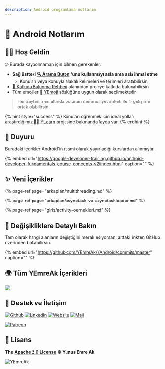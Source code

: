 ```yaml
---
description: Android programlama notlarım
---
```


# 📲 Android Notlarım

## 🙋‍♂️ Hoş Geldin

🤓 Burada kaybolmaman için bilmen gerekenler:

* **Sağ üstteki** [**🔍 Arama Buton**](https://iuce.yemreak.com/?q=) **'unu kullanmayı asla ama asla ihmal etme**
  * Konuları veya konuyla alakalı kelimeleri ve terimleri aratabilirsin
* [💖 Katkıda Bulunma Rehberi](https://wiki.yemreak.com/changelog) alanından projeye katkıda bulunabilirsin
* Tüm emojiler [🚀 YEmoji](https://learn.yemreak.com/yonetim/yemoji) sözlüğüne uygun olarak seçilmektedir

> Her sayfanın en altında bulunan memnuniyet anketi ile ✨ gelişime ortak olabilirsin.

{% hint style="success" %}
Konuları öğrenmek için ideal yolları araştırdığımız [👨‍🏫 YLearn](https://learn.yemreak.com/) projesine bakmanda fayda var.
{% endhint %}

## 📢 Duyuru

Buradaki içerikler Android'in resmi olarak yayınladığı kurslardan alınmıştır.

{% embed url="https://google-developer-training.github.io/android-developer-fundamentals-course-concepts-v2/index.html" caption="" %}

## ✨ Yeni İçerikler

{% page-ref page="arkaplan/multithreading.md" %}

{% page-ref page="arkaplan/asynctask-ve-asynctaskloader.md" %}

{% page-ref page="giris/activity-oernekleri.md" %}

## 🧐 Değişikliklere Detaylı Bakın

Tam olarak hangi alanların değiştiğini merak ediyorsan, alttaki linkten GitHub üzerinden bakabilirsin.

{% embed url="https://github.com/YEmreAk/YAndroid/commits/master" caption="" %}

## 🌍 Tüm YEmreAk İçerikleri

![](https://drive.google.com/uc?id=1LZoJzZyY_uYbl3zCxk6ZtZPaDiMHglMv)

## 💖 Destek ve İletişim

​[​![Github](https://drive.google.com/uc?id=1PzkuWOoBNMg0uOMmqwHtVoYt0WCqi-O5)​](https://github.com/yedhrab) [​![LinkedIn](https://drive.google.com/uc?id=1hvdil0ZHVEzekQ4AYELdnPOqzunKpnzJ)​](https://www.linkedin.com/in/yemreak/) [​![Website](https://drive.google.com/uc?id=1wR8Ph0FBs36ZJl0Ud-HkS0LZ9b66JBqJ)​](https://yemreak.com/) [​![Mail](https://drive.google.com/uc?id=142rP0hbrnY8T9kj_84_r7WxPG1hzWEcN)​](mailto::yedhrab@gmail.com?subject=YAndroid%20%7C%20Github)​

​[​![Patreon](https://drive.google.com/uc?id=11YmCRmySX7v7QDFS62ST2JZuE70RFjDG)](https://www.patreon.com/yemreak/)

## 🔏 Lisans

**The** [**Apache 2.0 License**](https://choosealicense.com/licenses/apache-2.0/) **©️ Yunus Emre Ak**

![YEmreAk](https://drive.google.com/uc?id=1Wd_YLVOkAhXPVqFMx_aZyFvyTy_88H-Z)

